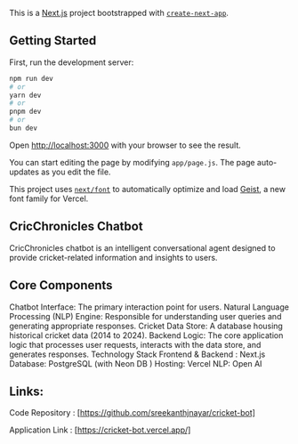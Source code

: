 This is a [Next.js](https://nextjs.org) project bootstrapped with [`create-next-app`](https://github.com/vercel/next.js/tree/canary/packages/create-next-app).

## Getting Started

First, run the development server:

```bash
npm run dev
# or
yarn dev
# or
pnpm dev
# or
bun dev
```

Open [http://localhost:3000](http://localhost:3000) with your browser to see the result.

You can start editing the page by modifying `app/page.js`. The page auto-updates as you edit the file.

This project uses [`next/font`](https://nextjs.org/docs/app/building-your-application/optimizing/fonts) to automatically optimize and load [Geist](https://vercel.com/font), a new font family for Vercel.

## CricChronicles Chatbot 
CricChronicles chatbot is an intelligent conversational agent designed to provide cricket-related information and insights to users.

## Core Components
Chatbot Interface: The primary interaction point for users.
Natural Language Processing (NLP) Engine: Responsible for understanding user queries and generating appropriate responses.
Cricket Data Store: A database housing historical cricket data (2014 to 2024).
Backend Logic: The core application logic that processes user requests, interacts with the data store, and generates responses.
Technology Stack
Frontend & Backend : Next.js
Database: PostgreSQL (with Neon DB )
Hosting: Vercel
NLP: Open AI

## Links:
Code Repository : [https://github.com/sreekanthjnayar/cricket-bot]

Application Link : [https://cricket-bot.vercel.app/]
